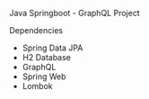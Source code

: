 Java Springboot - GraphQL Project

Dependencies
- Spring Data JPA
- H2 Database
- GraphQL
- Spring Web
- Lombok
